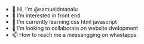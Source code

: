 - 👋 Hi, I’m @samueldmanalu
- 👀 I’m interested in front end  
- 🌱 I’m currently learning css html javascript
- 💞️ I’m looking to collaborate on website dvelopment 
- 📫 How to reach me  a messangging on whastapps 

<!---
samueldmanalu/samueldmanalu is a ✨ special ✨ repository because its `README.md` (this file) appears on your GitHub profile.
You can click the Preview link to take a look at your changes.
--->

